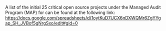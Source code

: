 A list of the initial 25 critical open source projects under the Managed Audit Program (MAP) for can be found at the following link: https://docs.google.com/spreadsheets/d/1oytKuD7UCX6nDXWQMr6ZgYYgap_SH_JVBof5gNrgSxo/edit#gid=0
